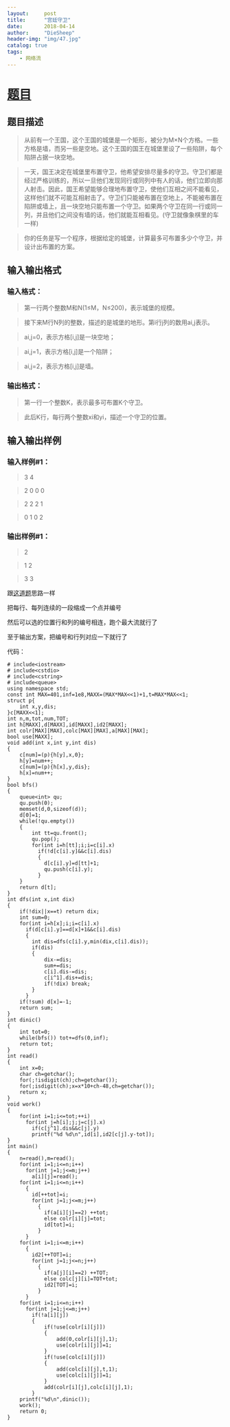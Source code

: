 ```yaml
---
layout:     post
title:      "宫廷守卫"
date:       2018-04-14
author:     "DieSheep"
header-img: "img/47.jpg"
catalog: true
tags:
    - 网络流
---
```

# [题目](https://www.luogu.org/problemnew/show/P1263)
## 题目描述
>从前有一个王国，这个王国的城堡是一个矩形，被分为M×N个方格。一些方格是墙，而另一些是空地。这个王国的国王在城堡里设了一些陷阱，每个陷阱占据一块空地。

>一天，国王决定在城堡里布置守卫，他希望安排尽量多的守卫。守卫们都是经过严格训练的，所以一旦他们发现同行或同列中有人的话，他们立即向那人射击。因此，国王希望能够合理地布置守卫，使他们互相之间不能看见，这样他们就不可能互相射击了。守卫们只能被布置在空地上，不能被布置在陷阱或墙上，且一块空地只能布置一个守卫。如果两个守卫在同一行或同一列，并且他们之间没有墙的话，他们就能互相看见。(守卫就像象棋里的车一样)

>你的任务是写一个程序，根据给定的城堡，计算最多可布置多少个守卫，并设计出布置的方案。

## 输入输出格式
### 输入格式：
>第一行两个整数M和N(1≤M，N≤200)，表示城堡的规模。

>接下来M行N列的整数，描述的是城堡的地形。第i行j列的数用ai,j表示。

>ai,j=0，表示方格[i,j]是一块空地；

>ai,j=1，表示方格[i,j]是一个陷阱；

>ai,j=2，表示方格[i,j]是墙。

### 输出格式：
>第一行一个整数K，表示最多可布置K个守卫。

>此后K行，每行两个整数xi和yi，描述一个守卫的位置。

## 输入输出样例
### 输入样例#1： 
>3 4

>2 0 0 0

>2 2 2 1

>0 1 0 2

### 输出样例#1： 
>2

>1 2

>3 3

跟[这道题](https://www.luogu.org/problemnew/show/P2825)思路一样

把每行、每列连续的一段缩成一个点并编号

然后可以选的位置行和列的编号相连，跑个最大流就行了

至于输出方案，把编号和行列对应一下就行了

代码：
```
# include<iostream>
# include<cstdio>
# include<cstring>
# include<queue>
using namespace std;
const int MAX=401,inf=1e8,MAXX=(MAX*MAX<<1)+1,t=MAX*MAX<<1;
struct p{
    int x,y,dis;
}c[MAXX<<1];
int n,m,tot,num,TOT;
int h[MAXX],d[MAXX],id[MAXX],id2[MAXX];
int colr[MAX][MAX],colc[MAX][MAX],a[MAX][MAX];
bool use[MAXX];
void add(int x,int y,int dis)
{
    c[num]=(p){h[y],x,0};
    h[y]=num++;
    c[num]=(p){h[x],y,dis};
    h[x]=num++;
}
bool bfs()
{
    queue<int> qu;
    qu.push(0);
    memset(d,0,sizeof(d));
    d[0]=1;
    while(!qu.empty())
    {
        int tt=qu.front();
        qu.pop();
        for(int i=h[tt];i;i=c[i].x)
          if(!d[c[i].y]&&c[i].dis)
          {
          	d[c[i].y]=d[tt]+1;
          	qu.push(c[i].y);
          }
    }
    return d[t];
}
int dfs(int x,int dix)
{
    if(!dix||x==t) return dix;
    int sum=0;
    for(int i=h[x];i;i=c[i].x)
      if(d[c[i].y]==d[x]+1&&c[i].dis)
      {
      	int dis=dfs(c[i].y,min(dix,c[i].dis));
      	if(dis)
      	{
      		dix-=dis;
      		sum+=dis;
      		c[i].dis-=dis;
      		c[i^1].dis+=dis;
      		if(!dix) break;
        }
      }
    if(!sum) d[x]=-1;
    return sum;
}
int dinic()
{
    int tot=0;
    while(bfs()) tot+=dfs(0,inf);
    return tot;
}
int read()
{
	int x=0;
	char ch=getchar();
	for(;!isdigit(ch);ch=getchar());
	for(;isdigit(ch);x=x*10+ch-48,ch=getchar());
	return x;
}
void work()
{
	for(int i=1;i<=tot;++i)
	  for(int j=h[i];j;j=c[j].x)
	    if(c[j^1].dis&&c[j].y)
	    printf("%d %d\n",id[i],id2[c[j].y-tot]);
}
int main()
{
    n=read(),m=read();
    for(int i=1;i<=n;i++)
      for(int j=1;j<=m;j++)
        a[i][j]=read();
    for(int i=1;i<=n;i++)
      {
      	id[++tot]=i;
      	for(int j=1;j<=m;j++)
      	  {
      	  	if(a[i][j]==2) ++tot;
      	  	else colr[i][j]=tot;
      	  	id[tot]=i;
		  }
      }
    for(int i=1;i<=m;i++)
      {
      	id2[++TOT]=i;
      	for(int j=1;j<=n;j++)
      	  {
      	  	if(a[j][i]==2) ++TOT;
      	  	else colc[j][i]=TOT+tot;
      	  	id2[TOT]=i;
		  }
      }
    for(int i=1;i<=n;i++)
      for(int j=1;j<=m;j++)
        if(!a[i][j])
        {
        	if(!use[colr[i][j]])
        	{
        		add(0,colr[i][j],1);
        		use[colr[i][j]]=1;
            }
            if(!use[colc[i][j]])
            {
                add(colc[i][j],t,1);
                use[colc[i][j]]=1;
            }
        	add(colr[i][j],colc[i][j],1);
        }
    printf("%d\n",dinic());
    work();
    return 0;
}
```
